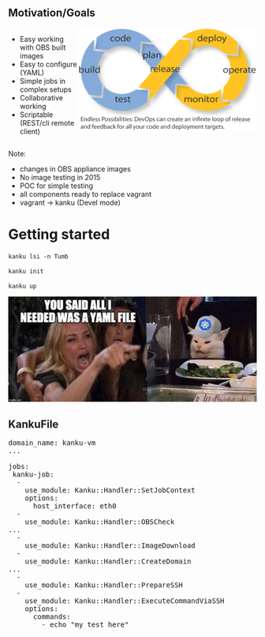 <!-- .slide: data-state="normal" id="motivation" data-menu-title="Motivation/Goals" -->
## Motivation/Goals
<div style="display: flex;">
<ul
   style="display:table-cell;vertical-align:top;"
>
<li>Easy working with OBS built images</li>
<li>Easy to configure (YAML)</li>
<li>Simple jobs in complex setups</li>
<li>Collaborative working</li>
<li>Scriptable (REST/cli remote client)</li>
</ul>
<div
   style="display:table-cell;vertical-align:top;"
>
<img
   alt="DevOps infinity loop"
   src="images/DevOps-infinity-loop.png"
/>
</div>
</div>

Note:

* changes in OBS appliance images
* No image testing in 2015
* POC for simple testing
* all components ready to replace vagrant
* vagrant -> kanku (Devel mode)


<!-- .slide: data-state="normal" id="getting-started" data-menu-title="Getting started" -->
# Getting started

```
kanku lsi -n Tumb
```

```
kanku init
```

```
kanku up
```


<!-- .slide: data-state="normal" id="just-one-yaml" data-menu-title="Just one YAML" -->

<img
   alt="You said all I needed was a YAML file"
   src="images/You_said_all_I-needed_was_a_YAML_file.jpeg"
/>


<!-- .slide: data-state="normal" id="kankufile" data-menu-title="KankuFile" -->
## KankuFile

<pre>
domain_name: kanku-vm
...

jobs:
 kanku-job:
  -
    use_module: Kanku::Handler::SetJobContext
    options:
      host_interface: eth0
  -
    use_module: Kanku::Handler::OBSCheck
...
  -
    use_module: Kanku::Handler::ImageDownload
  -
    use_module: Kanku::Handler::CreateDomain
...
  -
    use_module: Kanku::Handler::PrepareSSH
  -
    use_module: Kanku::Handler::ExecuteCommandViaSSH
    options:
      commands:
        - echo "my test here"
</pre>
